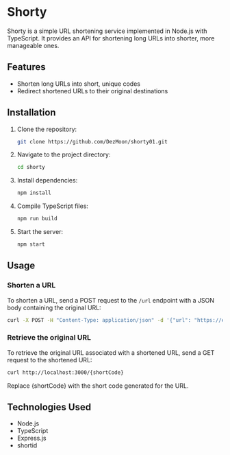 # Shorty

Shorty is a simple URL shortening service implemented in Node.js with TypeScript. It provides an API for shortening long URLs into shorter, more manageable ones.

## Features

- Shorten long URLs into short, unique codes
- Redirect shortened URLs to their original destinations

## Installation

1. Clone the repository:

    ```bash
    git clone https://github.com/DezMoon/shorty01.git
    ```

2. Navigate to the project directory:

    ```bash
    cd shorty
    ```

3. Install dependencies:

    ```bash
    npm install
    ```

4. Compile TypeScript files:

    ```bash
    npm run build
    ```

5. Start the server:

    ```bash
    npm start
    ```

## Usage

### Shorten a URL

To shorten a URL, send a POST request to the `/url` endpoint with a JSON body containing the original URL:

```bash
curl -X POST -H "Content-Type: application/json" -d '{"url": "https://example.com"}' http://localhost:3000/url
```

### Retrieve the original URL

To retrieve the original URL associated with a shortened URL, send a GET request to the shortened URL:

```bash
curl http://localhost:3000/{shortCode}
```

Replace {shortCode} with the short code generated for the URL.

## Technologies Used

- Node.js
- TypeScript
- Express.js
- shortid





